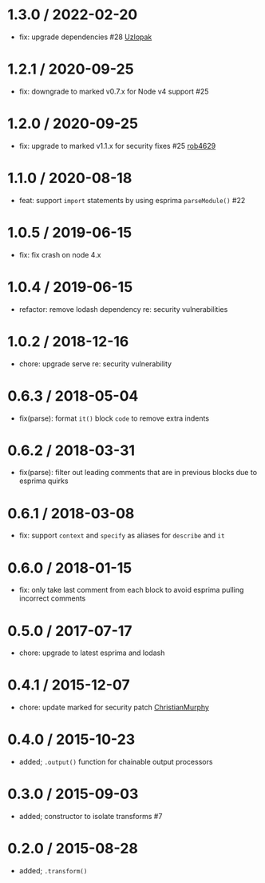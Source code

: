 1.3.0 / 2022-02-20
==================
 * fix: upgrade dependencies #28 [Uzlopak](https://github.com/Uzlopak)

1.2.1 / 2020-09-25
==================
 * fix: downgrade to marked v0.7.x for Node v4 support #25

1.2.0 / 2020-09-25
==================
 * fix: upgrade to marked v1.1.x for security fixes #25 [rob4629](https://github.com/rob4629)

1.1.0 / 2020-08-18
==================
 * feat: support `import` statements by using esprima `parseModule()` #22

1.0.5 / 2019-06-15
==================
 * fix: fix crash on node 4.x

1.0.4 / 2019-06-15
==================
 * refactor: remove lodash dependency re: security vulnerabilities

1.0.2 / 2018-12-16
==================
 * chore: upgrade serve re: security vulnerability

0.6.3 / 2018-05-04
==================
 * fix(parse): format `it()` block `code` to remove extra indents

0.6.2 / 2018-03-31
==================
 * fix(parse): filter out leading comments that are in previous blocks due to esprima quirks

0.6.1 / 2018-03-08
==================
 * fix: support `context` and `specify` as aliases for `describe` and `it`

0.6.0 / 2018-01-15
==================
 * fix: only take last comment from each block to avoid esprima pulling incorrect comments

0.5.0 / 2017-07-17
==================
 * chore: upgrade to latest esprima and lodash

0.4.1 / 2015-12-07
==================
 * chore: update marked for security patch [ChristianMurphy](ChristianMurphy)

0.4.0 / 2015-10-23
==================
 * added; `.output()` function for chainable output processors

0.3.0 / 2015-09-03
==================
 * added; constructor to isolate transforms #7

0.2.0 / 2015-08-28
==================
 * added; `.transform()`
